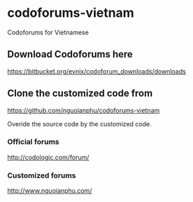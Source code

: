 # codoforums-vietnam
Codoforums for Vietnamese


## Download Codoforums here
https://bitbucket.org/evnix/codoforum_downloads/downloads

## Clone the customized code from
https://github.com/nguoianphu/codoforums-vietnam

Overide the source code by the customized code.

### Official forums
http://codologic.com/forum/

### Customized forums
http://www.nguoianphu.com/